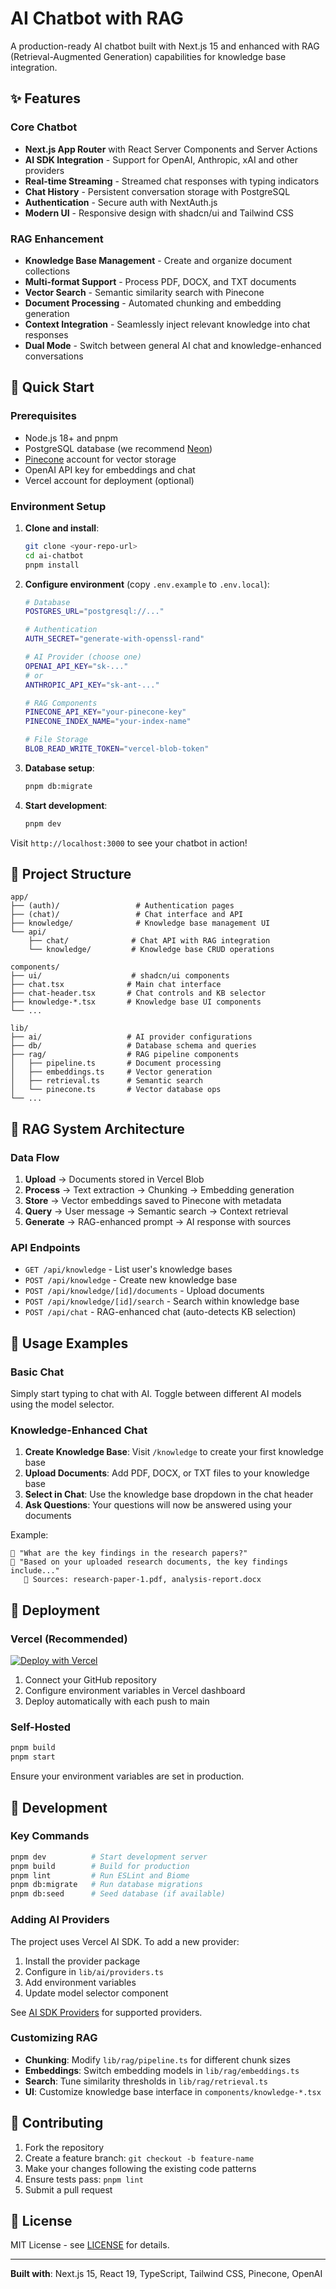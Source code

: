 # AI Chatbot with RAG

A production-ready AI chatbot built with Next.js 15 and enhanced with RAG (Retrieval-Augmented Generation) capabilities for knowledge base integration.

## ✨ Features

### Core Chatbot
- **Next.js App Router** with React Server Components and Server Actions
- **AI SDK Integration** - Support for OpenAI, Anthropic, xAI and other providers
- **Real-time Streaming** - Streamed chat responses with typing indicators
- **Chat History** - Persistent conversation storage with PostgreSQL
- **Authentication** - Secure auth with NextAuth.js
- **Modern UI** - Responsive design with shadcn/ui and Tailwind CSS

### RAG Enhancement
- **Knowledge Base Management** - Create and organize document collections
- **Multi-format Support** - Process PDF, DOCX, and TXT documents
- **Vector Search** - Semantic similarity search with Pinecone
- **Document Processing** - Automated chunking and embedding generation
- **Context Integration** - Seamlessly inject relevant knowledge into chat responses
- **Dual Mode** - Switch between general AI chat and knowledge-enhanced conversations

## 🚀 Quick Start

### Prerequisites
- Node.js 18+ and pnpm
- PostgreSQL database (we recommend [Neon](https://neon.tech/))
- [Pinecone](https://www.pinecone.io/) account for vector storage
- OpenAI API key for embeddings and chat
- Vercel account for deployment (optional)

### Environment Setup

1. **Clone and install**:
   ```bash
   git clone <your-repo-url>
   cd ai-chatbot
   pnpm install
   ```

2. **Configure environment** (copy `.env.example` to `.env.local`):
   ```bash
   # Database
   POSTGRES_URL="postgresql://..."
   
   # Authentication  
   AUTH_SECRET="generate-with-openssl-rand"
   
   # AI Provider (choose one)
   OPENAI_API_KEY="sk-..."
   # or
   ANTHROPIC_API_KEY="sk-ant-..."
   
   # RAG Components
   PINECONE_API_KEY="your-pinecone-key"
   PINECONE_INDEX_NAME="your-index-name"
   
   # File Storage
   BLOB_READ_WRITE_TOKEN="vercel-blob-token"
   ```

3. **Database setup**:
   ```bash
   pnpm db:migrate
   ```

4. **Start development**:
   ```bash
   pnpm dev
   ```

Visit `http://localhost:3000` to see your chatbot in action!

## 📁 Project Structure

```
app/
├── (auth)/                 # Authentication pages
├── (chat)/                 # Chat interface and API
├── knowledge/              # Knowledge base management UI
└── api/
    ├── chat/              # Chat API with RAG integration
    └── knowledge/         # Knowledge base CRUD operations

components/
├── ui/                    # shadcn/ui components
├── chat.tsx              # Main chat interface
├── chat-header.tsx       # Chat controls and KB selector
├── knowledge-*.tsx       # Knowledge base UI components
└── ...

lib/
├── ai/                   # AI provider configurations
├── db/                   # Database schema and queries
├── rag/                  # RAG pipeline components
│   ├── pipeline.ts       # Document processing
│   ├── embeddings.ts     # Vector generation
│   ├── retrieval.ts      # Semantic search
│   └── pinecone.ts       # Vector database ops
└── ...
```

## 🔧 RAG System Architecture

### Data Flow
1. **Upload** → Documents stored in Vercel Blob
2. **Process** → Text extraction → Chunking → Embedding generation
3. **Store** → Vector embeddings saved to Pinecone with metadata
4. **Query** → User message → Semantic search → Context retrieval
5. **Generate** → RAG-enhanced prompt → AI response with sources

### API Endpoints
- `GET /api/knowledge` - List user's knowledge bases
- `POST /api/knowledge` - Create new knowledge base
- `POST /api/knowledge/[id]/documents` - Upload documents
- `POST /api/knowledge/[id]/search` - Search within knowledge base
- `POST /api/chat` - RAG-enhanced chat (auto-detects KB selection)

## 🎯 Usage Examples

### Basic Chat
Simply start typing to chat with AI. Toggle between different AI models using the model selector.

### Knowledge-Enhanced Chat
1. **Create Knowledge Base**: Visit `/knowledge` to create your first knowledge base
2. **Upload Documents**: Add PDF, DOCX, or TXT files to your knowledge base
3. **Select in Chat**: Use the knowledge base dropdown in the chat header
4. **Ask Questions**: Your questions will now be answered using your documents

Example:
```
👤 "What are the key findings in the research papers?"
🤖 "Based on your uploaded research documents, the key findings include..."
   📄 Sources: research-paper-1.pdf, analysis-report.docx
```

## 🚀 Deployment

### Vercel (Recommended)
[![Deploy with Vercel](https://vercel.com/button)](https://vercel.com/new/clone?repository-url=https%3A%2F%2Fgithub.com%2Fyour-username%2Fai-chatbot-rag)

1. Connect your GitHub repository
2. Configure environment variables in Vercel dashboard
3. Deploy automatically with each push to main

### Self-Hosted
```bash
pnpm build
pnpm start
```

Ensure your environment variables are set in production.

## 🔧 Development

### Key Commands
```bash
pnpm dev          # Start development server
pnpm build        # Build for production  
pnpm lint         # Run ESLint and Biome
pnpm db:migrate   # Run database migrations
pnpm db:seed      # Seed database (if available)
```

### Adding AI Providers
The project uses Vercel AI SDK. To add a new provider:

1. Install the provider package
2. Configure in `lib/ai/providers.ts`
3. Add environment variables
4. Update model selector component

See [AI SDK Providers](https://sdk.vercel.ai/providers) for supported providers.

### Customizing RAG
- **Chunking**: Modify `lib/rag/pipeline.ts` for different chunk sizes
- **Embeddings**: Switch embedding models in `lib/rag/embeddings.ts`  
- **Search**: Tune similarity thresholds in `lib/rag/retrieval.ts`
- **UI**: Customize knowledge base interface in `components/knowledge-*.tsx`

## 🤝 Contributing

1. Fork the repository
2. Create a feature branch: `git checkout -b feature-name`
3. Make your changes following the existing code patterns
4. Ensure tests pass: `pnpm lint`
5. Submit a pull request

## 📝 License

MIT License - see [LICENSE](LICENSE) for details.

---

**Built with**: Next.js 15, React 19, TypeScript, Tailwind CSS, Pinecone, OpenAI